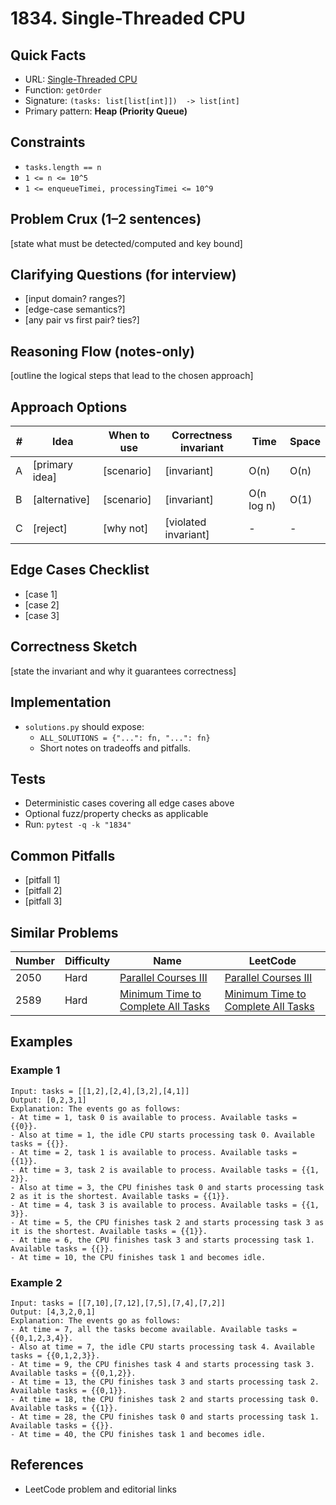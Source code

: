 # 1834. Single-Threaded CPU

## Quick Facts

- URL: [Single-Threaded CPU](https://leetcode.com/problems/single-threaded-cpu/)
- Function: `getOrder`
- Signature: `(tasks: list[list[int]])  -> list[int]`
- Primary pattern: **Heap (Priority Queue)**

## Constraints

- `tasks.length == n`
- `1 <= n <= 10^5`
- `1 <= enqueueTimei, processingTimei <= 10^9`

## Problem Crux (1–2 sentences)

[state what must be detected/computed and key bound]

## Clarifying Questions (for interview)

- [input domain? ranges?]
- [edge-case semantics?]
- [any pair vs first pair? ties?]

## Reasoning Flow (notes-only)

[outline the logical steps that lead to the chosen approach]

## Approach Options

| # | Idea | When to use | Correctness invariant | Time | Space |
|---|------|-------------|-----------------------|------|-------|
| A | [primary idea] | [scenario] | [invariant] | O(n) | O(n) |
| B | [alternative] | [scenario] | [invariant] | O(n log n) | O(1) |
| C | [reject] | [why not] | [violated invariant] | - | - |

## Edge Cases Checklist

- [case 1]
- [case 2]
- [case 3]

## Correctness Sketch

[state the invariant and why it guarantees correctness]

## Implementation

- `solutions.py` should expose:
  - `ALL_SOLUTIONS = {"...": fn, "...": fn}`
  - Short notes on tradeoffs and pitfalls.

## Tests

- Deterministic cases covering all edge cases above
- Optional fuzz/property checks as applicable
- Run: `pytest -q -k "1834"`

## Common Pitfalls

- [pitfall 1]
- [pitfall 2]
- [pitfall 3]

## Similar Problems

| Number | Difficulty | Name | LeetCode |
|---|---|---|---|
| 2050 | Hard | [Parallel Courses III](../2050-parallel-courses-iii/readme.md) | [Parallel Courses III](https://leetcode.com/problems/parallel-courses-iii/) |
| 2589 | Hard | [Minimum Time to Complete All Tasks](../2589-minimum-time-to-complete-all-tasks/readme.md) | [Minimum Time to Complete All Tasks](https://leetcode.com/problems/minimum-time-to-complete-all-tasks/) |

## Examples

### Example 1

```text
Input: tasks = [[1,2],[2,4],[3,2],[4,1]]
Output: [0,2,3,1]
Explanation: The events go as follows:
- At time = 1, task 0 is available to process. Available tasks = {{0}}.
- Also at time = 1, the idle CPU starts processing task 0. Available tasks = {{}}.
- At time = 2, task 1 is available to process. Available tasks = {{1}}.
- At time = 3, task 2 is available to process. Available tasks = {{1, 2}}.
- Also at time = 3, the CPU finishes task 0 and starts processing task 2 as it is the shortest. Available tasks = {{1}}.
- At time = 4, task 3 is available to process. Available tasks = {{1, 3}}.
- At time = 5, the CPU finishes task 2 and starts processing task 3 as it is the shortest. Available tasks = {{1}}.
- At time = 6, the CPU finishes task 3 and starts processing task 1. Available tasks = {{}}.
- At time = 10, the CPU finishes task 1 and becomes idle.
```

### Example 2

```text
Input: tasks = [[7,10],[7,12],[7,5],[7,4],[7,2]]
Output: [4,3,2,0,1]
Explanation: The events go as follows:
- At time = 7, all the tasks become available. Available tasks = {{0,1,2,3,4}}.
- Also at time = 7, the idle CPU starts processing task 4. Available tasks = {{0,1,2,3}}.
- At time = 9, the CPU finishes task 4 and starts processing task 3. Available tasks = {{0,1,2}}.
- At time = 13, the CPU finishes task 3 and starts processing task 2. Available tasks = {{0,1}}.
- At time = 18, the CPU finishes task 2 and starts processing task 0. Available tasks = {{1}}.
- At time = 28, the CPU finishes task 0 and starts processing task 1. Available tasks = {{}}.
- At time = 40, the CPU finishes task 1 and becomes idle.
```

## References

- LeetCode problem and editorial links
